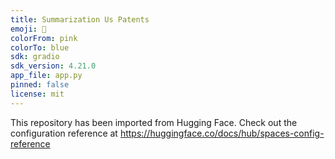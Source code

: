 ```yaml
---
title: Summarization Us Patents
emoji: 🐢
colorFrom: pink
colorTo: blue
sdk: gradio
sdk_version: 4.21.0
app_file: app.py
pinned: false
license: mit
---
```


This repository has been imported from Hugging Face. Check out the configuration reference at https://huggingface.co/docs/hub/spaces-config-reference
